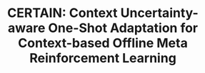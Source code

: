 ---
title: "CERTAIN: Context Uncertainty-aware One-Shot Adaptation for Context-based Offline Meta Reinforcement Learning"
authors: 
  - name: Hongtu Zhou*
    role: Me
  - name: Ruiling Yang*
  - name: Yakun Zhu
  - name: Haoqi Zhao
  - name: Hai Zhang
  - name: Di Zhang
  - name: Junqiao Zhao
  - name: Chen Ye
  - name: Changjun Jiang
teaser: '/images/certain_teaser.png'
collection: publications
category: paper2025 
venue: 'International Conference on Machine Learning (ICML) 2025'
excerpt: 'We propose CERTAIN to tackle context ambiguity and OOD issues in one-shot adaptation for COMRL by leveraging uncertainty-aware task representation learning and context collection. Build upon heteroscedastic-like uncertainty estimation, our method can identify unreliable contexts and then lead to more robust policies.'
paperurl: 'https://openreview.net/pdf?id=cx9AnB8rzi'
codeurl: 'https://github.com/tiev-tongji/Certain'
posterurl:
websiteurl:
# citation: 'Your Name, You. (2009). &quot;Paper Title Number 1.&quot; <i>Journal 1</i>. 1(1).'
---
